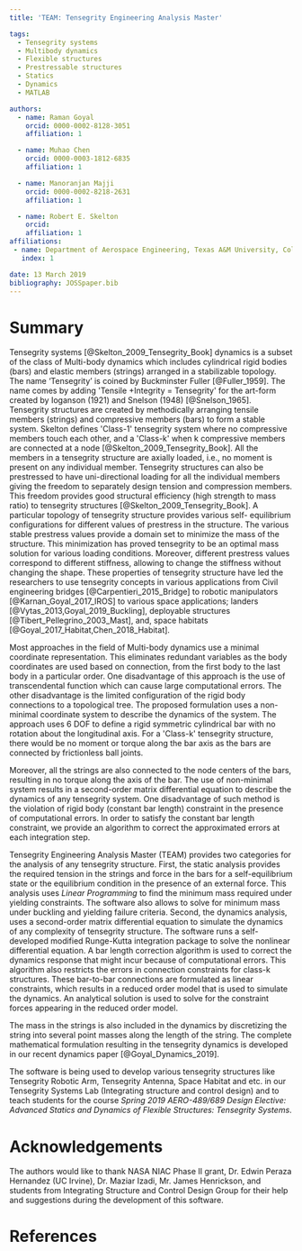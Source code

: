 ```yaml
---
title: 'TEAM: Tensegrity Engineering Analysis Master'

tags:
  - Tensegrity systems
  - Multibody dynamics
  - Flexible structures
  - Prestressable structures
  - Statics
  - Dynamics
  - MATLAB

authors:
  - name: Raman Goyal
    orcid: 0000-0002-8128-3051
    affiliation: 1

  - name: Muhao Chen
    orcid: 0000-0003-1812-6835
    affiliation: 1

  - name: Manoranjan Majji
    orcid: 0000-0002-8218-2631
    affiliation: 1

  - name: Robert E. Skelton
    orcid: 
    affiliation: 1
affiliations:
 - name: Department of Aerospace Engineering, Texas A&M University, College Station, Texas, USA
   index: 1

date: 13 March 2019
bibliography: JOSSpaper.bib
---
```


# Summary

Tensegrity systems [@Skelton_2009_Tensegrity_Book] dynamics is a subset of the class of Multi-body dynamics which includes cylindrical rigid bodies (bars) and elastic members (strings) arranged in a stabilizable topology. The name ‘Tensegrity’ is coined by Buckminster Fuller [@Fuller_1959]. The name comes by adding 'Tensile +Integrity = Tensegrity' for the art-form created by Ioganson (1921) and Snelson (1948) [@Snelson_1965].  Tensegrity structures are created by methodically arranging tensile members (strings) and compressive members (bars) to form a stable system. Skelton defines 'Class-1' tensegrity system where no compressive members touch each other, and a 'Class-k' when k compressive members are connected at a node [@Skelton_2009_Tensegrity_Book]. All the members in a tensegrity structure are axially loaded, i.e., no moment is present on any individual member. Tensegrity structures can also be prestressed to have uni-directional loading for all the individual members giving the freedom to separately design tension and compression members. This freedom provides good structural efficiency (high strength to mass ratio) to tensegrity structures [@Skelton_2009_Tensegrity_Book]. A particular topology of tensegrity structure provides various self- equilibrium configurations for different values of prestress in the structure. The various stable prestress values provide a domain set to minimize the mass of the structure. This minimization has proved tensegrity to be an optimal mass solution for various loading conditions. Moreover, different prestress values correspond to different stiffness, allowing to change the stiffness without changing the shape. These properties of tensegrity structure have led the researchers to use tensegrity concepts in various applications from Civil engineering bridges [@Carpentieri_2015_Bridge] to robotic manipulators [@Karnan_Goyal_2017_IROS] to various space applications; landers [@Vytas_2013,Goyal_2019_Buckling], deployable structures [@Tibert_Pellegrino_2003_Mast], and, space habitats [@Goyal_2017_Habitat,Chen_2018_Habitat].

Most approaches in the field of Multi-body dynamics use a minimal coordinate representation. This eliminates redundant variables as the body coordinates are used based on connection, from the first body to the last body in a particular order. One disadvantage of this approach is the use of transcendental function which can cause large computational errors. The other disadvantage is the limited configuration of the rigid body connections to a topological tree. The proposed formulation uses a non-minimal coordinate system to describe the dynamics of the system. The approach uses 6 DOF to define a rigid symmetric cylindrical bar with no rotation about the longitudinal axis. For a 'Class-k' tensegrity structure, there would be no moment or torque along the bar axis as the bars are connected by frictionless ball joints. 

Moreover, all the strings are also connected to the node centers of the bars, resulting in no torque along the axis of the bar. The use of non-minimal system results in a second-order matrix differential equation to describe the dynamics of any tensegrity system. One disadvantage of such method is the violation of rigid body (constant bar length) constraint in the presence of computational errors. In order to satisfy the constant bar length constraint, we provide an algorithm to correct the approximated errors at each integration step. 

Tensegrity Engineering Analysis Master (TEAM) provides two categories for the analysis of any tensegrity structure. First, the static analysis provides the required tension in the strings and force in the bars for a self-equilibrium state or the equilibrium condition in the presence of an external force. This analysis uses *Linear Programming* to find the minimum mass required under yielding constraints. The software also allows to solve for minimum mass under buckling and yielding failure criteria. Second, the dynamics analysis, uses a second-order matrix differential equation to simulate the dynamics of any complexity of tensegrity structure. The software runs a self-developed modified Runge-Kutta integration package to solve the nonlinear differential equation. A bar length correction algorithm is used to correct the dynamics response that might incur because of computational errors. This algorithm also restricts the errors in connection constraints for class-k structures. These bar-to-bar connections are formulated as linear constraints, which results in a reduced order model that is used to simulate the dynamics. An analytical solution is used to solve for the constraint forces appearing in the reduced order model.

The mass in the strings is also included in the dynamics by discretizing the string into several point masses along the length of the string. The complete mathematical formulation resulting in the tensegrity dynamics is developed in our recent dynamics paper [@Goyal_Dynamics_2019].

The software is being used to develop various tensegrity structures like Tensegrity Robotic Arm, Tensegrity Antenna, Space Habitat and etc. in our Tensegrity Systems Lab (Integrating structure and control design) and to teach students for the course *Spring 2019 AERO-489/689 Design Elective: Advanced Statics and Dynamics of Flexible Structures: Tensegrity Systems*.

# Acknowledgements

The authors would like to thank NASA NIAC Phase II grant, Dr. Edwin Peraza Hernandez (UC Irvine), Dr. Maziar Izadi, Mr. James Henrickson, and students from Integrating Structure and Control Design Group for their help and suggestions during the development of this software. 

# References

<!--Please contact the authors at ramaniitrgoyal92@tamu.edu, muhaochen@tamu.edu, mmajji@tamu.edu or bobskelton@tamu.edu for a copy of the submitted paper. -->
<!-- # - name: Assistant Professor, Director of LASR Laboratory, Texas A&M University #   index: 2 -->
<!-- # - name: TEES Eminent Professor, Member National Academy of Engineering, Texas A&M University #   index: 3 -->
